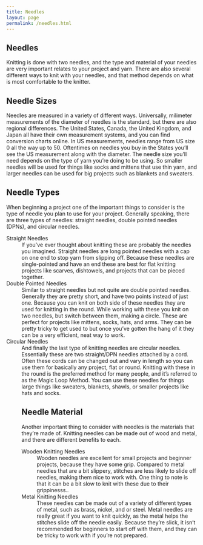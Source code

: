 ```yaml
---
title: Needles
layout: page
permalink: /needles.html
---
```


## Needles
Knitting is done with two needles, and the type and material of your needles are very important relates to your project and yarn. There are also several different ways to knit with your needles, and that method depends on what is most comfortable to the knitter. 


## Needle Sizes
Needles are measured in a variety of different ways. Universally, milimeter measurements of the diameter of needles is the standard, but there are also regional differences. The United States, Canada, the United Kingdom, and Japan all have their own measurement systems, and you can find conversion charts online. 
In US measurements, needles range from US size 0 all the way up to 50. Oftentimes on needles you buy in the States you’ll see the US measurement along with the diameter. The needle size you’ll need depends on the type of yarn you’re doing to be using. So smaller needles will be used for things like socks and mittens that use thin yarn, and larger needles can be used for big projects such as blankets and sweaters. 


## Needle Types
When beginning a project one of the important things to consider is the type of needle you plan to use for your project. Generally speaking, there are three types of needles: straight needles, double pointed needles (DPNs), and circular needles. 

<dl>
    <dt>Straight Needles<dt>
<dd>If you’ve ever thought about knitting these are probably the needles you imagined. Straight needles are long pointed needles with a cap on one end to stop yarn from slipping off. Because these needles are single-pointed and have an end these are best for flat knitting projects like scarves, dishtowels, and projects that can be pieced together.<dd> 
<dt>Double Pointed Needles<dt>
<dd>Similar to straight needles but not quite are double pointed needles. Generally they are pretty short, and have two points instead of just one. Because you can knit on both side of these needles they are used for knitting in the round. While working with these you knit on two needles, but switch between them, making a circle. These are perfect for projects like mittens, socks, hats, and arms. They can be pretty tricky to get used to but once you’ve gotten the hang of it they can be a very efficient, neat way to work.<dd>
<dt>Circular Needles<dt>
<dd>And finally the last type of knitting needles are circular needles. Essentially these are two straight/DPN needles attached by a cord. Often these cords can be changed out and vary in length so you can use them for basically any project, flat or round. Knitting with these in the round is the preferred method for many people, and it’s referred to as the Magic Loop Method.  You can use these needles for things large things like sweaters, blankets, shawls, or smaller projects like hats and socks.<dd>
<dl>

## Needle Material
Another important thing to consider with needles is the materials that they’re made of. Knitting needles can be made out of wood and metal, and there are different benefits to each.
   
<dl>
    <dt>Wooden Knitting Needles</dt>
    <dd>Wooden needles are excellent for small projects and beginner projects, because they have some grip. Compared to metal needles that are a bit slippery, stitches are less likely to slide off needles, making them nice to work with. One thing to note is that it can be a bit slow to knit with these due to their grippinesss..</dd>
    <dt>Metal Knitting Needles</dt>
    <dd>These needles can be made out of a variety of different types of metal, such as brass, nickel, and or steel. Metal needles are really great if you want to knit quickly, as the metal helps the stitches slide off the needle easily. Because they’re slick, it isn’t recommended for beginners to start off with them, and they can be tricky to work with if you’re not prepared.</dd>
</dl>


